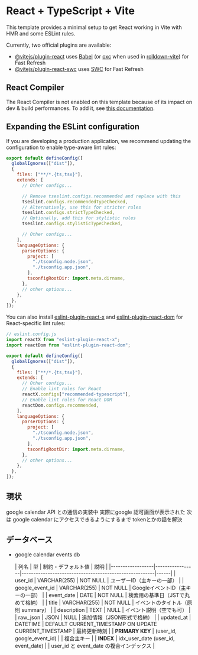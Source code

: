 # React + TypeScript + Vite

This template provides a minimal setup to get React working in Vite with HMR and some ESLint rules.

Currently, two official plugins are available:

- [@vitejs/plugin-react](https://github.com/vitejs/vite-plugin-react/blob/main/packages/plugin-react) uses [Babel](https://babeljs.io/) (or [oxc](https://oxc.rs) when used in [rolldown-vite](https://vite.dev/guide/rolldown)) for Fast Refresh
- [@vitejs/plugin-react-swc](https://github.com/vitejs/vite-plugin-react/blob/main/packages/plugin-react-swc) uses [SWC](https://swc.rs/) for Fast Refresh

## React Compiler

The React Compiler is not enabled on this template because of its impact on dev & build performances. To add it, see [this documentation](https://react.dev/learn/react-compiler/installation).

## Expanding the ESLint configuration

If you are developing a production application, we recommend updating the configuration to enable type-aware lint rules:

```js
export default defineConfig([
  globalIgnores(["dist"]),
  {
    files: ["**/*.{ts,tsx}"],
    extends: [
      // Other configs...

      // Remove tseslint.configs.recommended and replace with this
      tseslint.configs.recommendedTypeChecked,
      // Alternatively, use this for stricter rules
      tseslint.configs.strictTypeChecked,
      // Optionally, add this for stylistic rules
      tseslint.configs.stylisticTypeChecked,

      // Other configs...
    ],
    languageOptions: {
      parserOptions: {
        project: [
          "./tsconfig.node.json",
          "./tsconfig.app.json",
        ],
        tsconfigRootDir: import.meta.dirname,
      },
      // other options...
    },
  },
]);
```

You can also install [eslint-plugin-react-x](https://github.com/Rel1cx/eslint-react/tree/main/packages/plugins/eslint-plugin-react-x) and [eslint-plugin-react-dom](https://github.com/Rel1cx/eslint-react/tree/main/packages/plugins/eslint-plugin-react-dom) for React-specific lint rules:

```js
// eslint.config.js
import reactX from "eslint-plugin-react-x";
import reactDom from "eslint-plugin-react-dom";

export default defineConfig([
  globalIgnores(["dist"]),
  {
    files: ["**/*.{ts,tsx}"],
    extends: [
      // Other configs...
      // Enable lint rules for React
      reactX.configs["recommended-typescript"],
      // Enable lint rules for React DOM
      reactDom.configs.recommended,
    ],
    languageOptions: {
      parserOptions: {
        project: [
          "./tsconfig.node.json",
          "./tsconfig.app.json",
        ],
        tsconfigRootDir: import.meta.dirname,
      },
      // other options...
    },
  },
]);
```

## 現状

google calendar API との通信の実装中
実際にgoogle 認可画面が表示された
次は
google calendar にアクセスできるようにするまで
tokenとかの話を解決

## データベース

- google calendar events db

   | 列名             | 型              | 制約・デフォルト値                                     | 説明 |
|------------------|-----------------|--------------------------------------------------------|------|
| user_id          | VARCHAR(255)    | NOT NULL                                               | ユーザーID（主キーの一部） |
| google_event_id  | VARCHAR(255)    | NOT NULL                                               | GoogleイベントID（主キーの一部） |
| event_date       | DATE            | NOT NULL                                               | 検索用の基準日（JSTで丸めて格納） |
| title            | VARCHAR(255)    | NOT NULL                                               | イベントのタイトル（原則 summary） |
| description      | TEXT            | NULL                                                   | イベント説明（空でも可） |
| raw_json         | JSON            | NULL                                                   | 追加情報（JSON形式で格納） |
| updated_at       | DATETIME        | DEFAULT CURRENT_TIMESTAMP ON UPDATE CURRENT_TIMESTAMP  | 最終更新時刻 |
| **PRIMARY KEY**  | (user_id, google_event_id) |                                                    | 複合主キー |
| **INDEX**        | idx_user_date (user_id, event_date) |                                        | user_id と event_date の複合インデックス |
